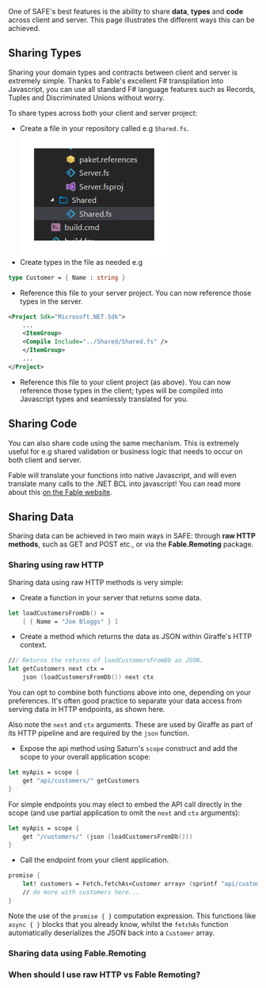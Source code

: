 One of SAFE's best features is the ability to share **data**, **types** and **code** across client and server. This page illustrates the different ways this can be achieved.

## Sharing Types
Sharing your domain types and contracts between client and server is extremely simple. Thanks to Fable's excellent F# transpilation into Javascript, you can use all standard F# language features such as Records, Tuples and Discriminated Unions without worry.

To share types across both your client and server project:

* Create a file in your repository called e.g `Shared.fs`.
![](img\client-server-01.png)
* Create types in the file as needed e.g

```fsharp
type Customer = { Name : string }
```
* Reference this file to your server project. You can now reference those types in the server.
```xml
<Project Sdk="Microsoft.NET.Sdk">
    ...
    <ItemGroup>
    <Compile Include="../Shared/Shared.fs" />
    </ItemGroup>
    ...
</Project>
```
* Reference this file to your client project (as above). You can now reference those types in the client; types will be compiled into Javascript types and seamlessly translated for you.

## Sharing Code
You can also share code using the same mechanism. This is extremely useful for e.g shared validation or business logic that needs to occur on both client and server.

Fable will translate your functions into native Javascript, and will even translate many calls to the .NET BCL into javascript! You can read more about this [on the Fable website](http://fable.io/docs/compatibility.html).

## Sharing Data
Sharing data can be achieved in two main ways in SAFE: through **raw HTTP methods**, such as GET and POST etc., or via the **Fable.Remoting** package.

### Sharing using raw HTTP
Sharing data using raw HTTP methods is very simple:

* Create a function in your server that returns some data.
```fsharp
let loadCustomersFromDb() =
    [ { Name = "Joe Bloggs" } ]
```
* Create a method which returns the data as JSON within Giraffe's HTTP context.
```fsharp
/// Returns the returns of loadCustomersFromDb as JSON.
let getCustomers next ctx =
    json (loadCustomersFromDb()) next ctx
```
You can opt to combine both functions above into one, depending on your preferences. It's often good practice to separate your data access from serving data in HTTP endpoints, as shown here.

Also note the `next` and `ctx` arguments. These are used by Giraffe as part of its HTTP pipeline and are required by the `json` function.

* Expose the api method using Saturn's `scope` construct and add the scope to your overall application scope:
```fsharp
let myApis = scope {
    get "api/customers/" getCustomers
}
```

For simple endpoints you may elect to embed the API call directly in the scope (and use partial application to omit the `next` and `ctx` arguments):
```fsharp
let myApis = scope {
    get "/customers/" (json (loadCustomersFromDb()))
}
```

* Call the endpoint from your client application.
```fsharp
promise {    
    let! customers = Fetch.fetchAs<Customer array> (sprintf "api/customers") []
    // do more with customers here...
}
```

Note the use of the `promise { }` computation expression. This functions like `async { }` blocks that you already know, whilst the `fetchAs` function automatically deserializes the JSON back into a `Customer` array.

### Sharing data using Fable.Remoting

### When should I use raw HTTP vs Fable Remoting?

